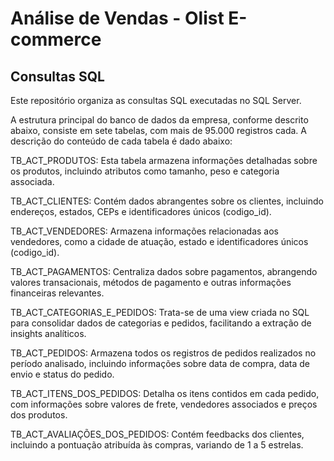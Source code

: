 # Análise de Vendas - Olist E-commerce

## Consultas SQL

Este repositório organiza as consultas SQL executadas no SQL Server. 

A estrutura principal do banco de dados da empresa, conforme descrito abaixo, consiste em sete tabelas, com mais de 95.000 registros cada. A descrição do conteúdo de cada tabela é dado abaixo:

TB_ACT_PRODUTOS: Esta tabela armazena informações detalhadas sobre os produtos, incluindo atributos como tamanho, peso e categoria associada.

TB_ACT_CLIENTES: Contém dados abrangentes sobre os clientes, incluindo endereços, estados, CEPs e identificadores únicos (codigo_id).

TB_ACT_VENDEDORES: Armazena informações relacionadas aos vendedores, como a cidade de atuação, estado e identificadores únicos (codigo_id).

TB_ACT_PAGAMENTOS: Centraliza dados sobre pagamentos, abrangendo valores transacionais, métodos de pagamento e outras informações financeiras relevantes.

TB_ACT_CATEGORIAS_E_PEDIDOS: Trata-se de uma view criada no SQL para consolidar dados de categorias e pedidos, facilitando a extração de insights analíticos.

TB_ACT_PEDIDOS: Armazena todos os registros de pedidos realizados no período analisado, incluindo informações sobre data de compra, data de envio e status do pedido.

TB_ACT_ITENS_DOS_PEDIDOS: Detalha os itens contidos em cada pedido, com informações sobre valores de frete, vendedores associados e preços dos produtos.

TB_ACT_AVALIAÇÕES_DOS_PEDIDOS: Contém feedbacks dos clientes, incluindo a pontuação atribuída às compras, variando de 1 a 5 estrelas.


